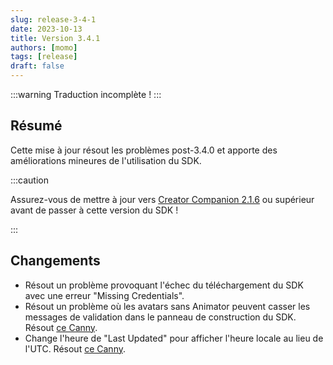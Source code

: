 ```yaml
---
slug: release-3-4-1
date: 2023-10-13
title: Version 3.4.1
authors: [momo]
tags: [release]
draft: false
---
```


:::warning Traduction incomplète !
:::

## Résumé

Cette mise à jour résout les problèmes post-3.4.0 et apporte des améliorations mineures de l'utilisation du SDK.

:::caution

Assurez-vous de mettre à jour vers [Creator Companion 2.1.6](https://vcc.docs.vrchat.com/news/release-2.1.6) ou supérieur avant de passer à cette version du SDK !

:::

<!--truncate-->

## Changements

* Résout un problème provoquant l'échec du téléchargement du SDK avec une erreur "Missing Credentials".
* Résout un problème où les avatars sans Animator peuvent casser les messages de validation dans le panneau de construction du SDK. Résout [ce Canny](https://feedback.vrchat.com/sdk-bug-reports/p/add-a-message-to-the-sdk-window-about-missing-animator-component-when-it-is-miss).
* Change l'heure de "Last Updated" pour afficher l'heure locale au lieu de l'UTC. Résout [ce Canny](https://feedback.vrchat.com/sdk-bug-reports/p/label-last-updated-date-and-time-in-upload-panel-as-utc).
